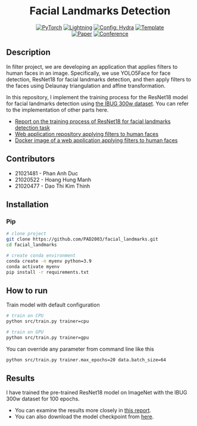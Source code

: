 <div align="center">

# Facial Landmarks Detection

<a href="https://pytorch.org/get-started/locally/"><img alt="PyTorch" src="https://img.shields.io/badge/PyTorch-ee4c2c?logo=pytorch&logoColor=white"></a>
<a href="https://pytorchlightning.ai/"><img alt="Lightning" src="https://img.shields.io/badge/-Lightning-792ee5?logo=pytorchlightning&logoColor=white"></a>
<a href="https://hydra.cc/"><img alt="Config: Hydra" src="https://img.shields.io/badge/Config-Hydra-89b8cd"></a>
<a href="https://github.com/ashleve/lightning-hydra-template"><img alt="Template" src="https://img.shields.io/badge/-Lightning--Hydra--Template-017F2F?style=flat&logo=github&labelColor=gray"></a><br>
[![Paper](http://img.shields.io/badge/paper-arxiv.1001.2234-B31B1B.svg)](https://www.nature.com/articles/nature14539)
[![Conference](http://img.shields.io/badge/AnyConference-year-4b44ce.svg)](https://papers.nips.cc/paper/2020)

</div>

## Description

In filter project, we are developing an application that applies filters to human faces in an image. Specifically, we use YOLO5Face for face detection, ResNet18 for facial landmarks detection, and then apply filters to the faces using Delaunay triangulation and affine transformation.

In this repository, I implement the training process for the ResNet18 model for facial landmarks detection using [the IBUG 300w dataset](https://www.kaggle.com/datasets/toxicloser/ibug-300w-large-face-landmark-dataset). You can refer to the implementation of other parts here.

- [Report on the training process of ResNet18 for facial landmarks detection task](https://api.wandb.ai/links/pad_team/dzmjp7e6)
- [Web application repository applying filters to human faces](https://github.com/PAD2003/apply_filter.git)
- [Docker image of a web application applying filters to human faces](https://hub.docker.com/r/pad2003/apply_filter_web_application)

## Contributors
- 21021481 - Phan Anh Duc
- 21020522 - Hoang Hung Manh
- 21020477 - Dao Thi Kim Thinh

## Installation

### Pip

```bash
# clone project
git clone https://github.com/PAD2003/facial_landmarks.git
cd facial_landmarks

# create conda environment
conda create -n myenv python=3.9
conda activate myenv
pip install -r requirements.txt

```

## How to run

Train model with default configuration

```bash
# train on CPU
python src/train.py trainer=cpu

# train on GPU
python src/train.py trainer=gpu

```

You can override any parameter from command line like this

```bash
python src/train.py trainer.max_epochs=20 data.batch_size=64

```

## Results

I have trained the pre-trained ResNet18 model on ImageNet with the IBUG 300w dataset for 100 epochs. 

- You can examine the results more closely in [this report](https://api.wandb.ai/links/pad_team/dzmjp7e6).
- You can also download the model checkpoint from [here](https://drive.google.com/file/d/10shS84yJ2Z0Mp95WwyJpo_WHc-WF9VwV/view?usp=sharing).
